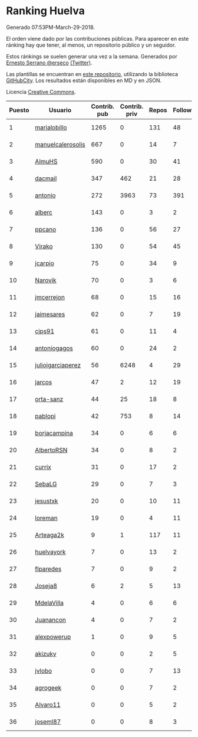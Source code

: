 # Ranking Huelva

Generado 07:53PM-March-29-2018.

El orden viene dado por las contribuciones públicas. Para aparecer en este ránking hay que tener, al menos, un repositorio público y un seguidor.

Estos ránkings se suelen generar una vez a la semana. Generados por [Ernesto Serrano @erseco](https://github.com/erseco/) [(Twitter)](https://twitter.com/erseco).

Las plantillas se encuentran en [este repositorio](https://github.com/iblancasa/GH-Spanish-Ranking), utilizando la biblioteca [GitHubCity](https://github.com/iblancasa/GitHubCity). Los resultados están disponibles en MD y en JSON.

Licencia [Creative Commons](https://creativecommons.org/licenses/by/4.0/).

| Puesto   |  Usuario  | Contrib. pub | Contrib. priv |Repos| Followers | Desde |  Avatar  |
|----------|-----------|--------------|---------------|-----|-----------|-------|----------|
|1|[marialobillo](https://github.com/marialobillo)|1265|0|131|48|2011-10-22|![marialobillo](https://avatars3.githubusercontent.com/u/1144759)|
|2|[manuelcalerosolis](https://github.com/manuelcalerosolis)|667|0|14|7|2012-12-20|![manuelcalerosolis](https://avatars2.githubusercontent.com/u/3088246)|
|3|[AlmuHS](https://github.com/AlmuHS)|590|0|30|41|2015-10-11|![AlmuHS](https://avatars1.githubusercontent.com/u/15078104)|
|4|[dacmail](https://github.com/dacmail)|347|462|21|28|2008-05-28|![dacmail](https://avatars2.githubusercontent.com/u/11754)|
|5|[antonio](https://github.com/antonio)|272|3963|73|391|2008-07-19|![antonio](https://avatars1.githubusercontent.com/u/17516)|
|6|[alberc](https://github.com/alberc)|143|0|3|2|2016-10-08|![alberc](https://avatars1.githubusercontent.com/u/22717129)|
|7|[ppcano](https://github.com/ppcano)|136|0|56|27|2011-06-02|![ppcano](https://avatars0.githubusercontent.com/u/825430)|
|8|[Virako](https://github.com/Virako)|130|0|54|45|2011-05-28|![Virako](https://avatars3.githubusercontent.com/u/815686)|
|9|[jcarpio](https://github.com/jcarpio)|75|0|34|9|2010-11-23|![jcarpio](https://avatars1.githubusercontent.com/u/493260)|
|10|[Narovik](https://github.com/Narovik)|70|0|3|6|2016-06-12|![Narovik](https://avatars1.githubusercontent.com/u/19890871)|
|11|[jmcerrejon](https://github.com/jmcerrejon)|68|0|15|16|2012-07-09|![jmcerrejon](https://avatars1.githubusercontent.com/u/1942431)|
|12|[jaimesares](https://github.com/jaimesares)|62|0|7|19|2012-09-28|![jaimesares](https://avatars1.githubusercontent.com/u/2446051)|
|13|[cjps91](https://github.com/cjps91)|61|0|11|4|2017-11-08|![cjps91](https://avatars0.githubusercontent.com/u/33495645)|
|14|[antoniogagos](https://github.com/antoniogagos)|60|0|24|2|2015-09-18|![antoniogagos](https://avatars1.githubusercontent.com/u/14351629)|
|15|[juliojgarciaperez](https://github.com/juliojgarciaperez)|56|6248|4|29|2015-08-26|![juliojgarciaperez](https://avatars2.githubusercontent.com/u/13980296)|
|16|[jarcos](https://github.com/jarcos)|47|2|12|19|2011-07-23|![jarcos](https://avatars2.githubusercontent.com/u/933995)|
|17|[orta-sanz](https://github.com/orta-sanz)|44|25|18|8|2013-01-22|![orta-sanz](https://avatars2.githubusercontent.com/u/3337555)|
|18|[pablopi](https://github.com/pablopi)|42|753|8|14|2014-02-19|![pablopi](https://avatars0.githubusercontent.com/u/6725714)|
|19|[borjacampina](https://github.com/borjacampina)|34|0|6|6|2010-12-08|![borjacampina](https://avatars1.githubusercontent.com/u/514025)|
|20|[AlbertoRSN](https://github.com/AlbertoRSN)|34|0|8|2|2015-09-30|![AlbertoRSN](https://avatars0.githubusercontent.com/u/14915460)|
|21|[currix](https://github.com/currix)|31|0|17|2|2013-12-21|![currix](https://avatars3.githubusercontent.com/u/6237933)|
|22|[SebaLG](https://github.com/SebaLG)|29|0|7|3|2015-11-17|![SebaLG](https://avatars1.githubusercontent.com/u/15893746)|
|23|[jesustxk](https://github.com/jesustxk)|20|0|10|11|2014-07-01|![jesustxk](https://avatars2.githubusercontent.com/u/8038664)|
|24|[loreman](https://github.com/loreman)|19|0|4|11|2010-11-19|![loreman](https://avatars2.githubusercontent.com/u/488198)|
|25|[Arteaga2k](https://github.com/Arteaga2k)|9|1|117|11|2012-05-11|![Arteaga2k](https://avatars2.githubusercontent.com/u/1731164)|
|26|[huelvayork](https://github.com/huelvayork)|7|0|13|2|2011-03-29|![huelvayork](https://avatars3.githubusercontent.com/u/697151)|
|27|[flparedes](https://github.com/flparedes)|7|0|9|2|2015-06-28|![flparedes](https://avatars2.githubusercontent.com/u/13085943)|
|28|[Joseja8](https://github.com/Joseja8)|6|2|5|13|2014-07-12|![Joseja8](https://avatars0.githubusercontent.com/u/8145991)|
|29|[MdelaVilla](https://github.com/MdelaVilla)|4|0|6|6|2012-07-18|![MdelaVilla](https://avatars0.githubusercontent.com/u/2000720)|
|30|[Juanancon](https://github.com/Juanancon)|4|0|7|2|2016-04-29|![Juanancon](https://avatars1.githubusercontent.com/u/18741909)|
|31|[alexpowerup](https://github.com/alexpowerup)|1|0|9|5|2015-04-20|![alexpowerup](https://avatars0.githubusercontent.com/u/12040064)|
|32|[akizuky](https://github.com/akizuky)|0|0|2|5|2011-09-08|![akizuky](https://avatars2.githubusercontent.com/u/1035039)|
|33|[jvlobo](https://github.com/jvlobo)|0|0|7|13|2013-10-12|![jvlobo](https://avatars1.githubusercontent.com/u/5671420)|
|34|[agrogeek](https://github.com/agrogeek)|0|0|7|2|2009-04-01|![agrogeek](https://avatars0.githubusercontent.com/u/69480)|
|35|[Alvaro11](https://github.com/Alvaro11)|0|0|5|2|2014-09-26|![Alvaro11](https://avatars3.githubusercontent.com/u/8927377)|
|36|[joseml87](https://github.com/joseml87)|0|0|8|3|2016-01-13|![joseml87](https://avatars3.githubusercontent.com/u/16690607)|
